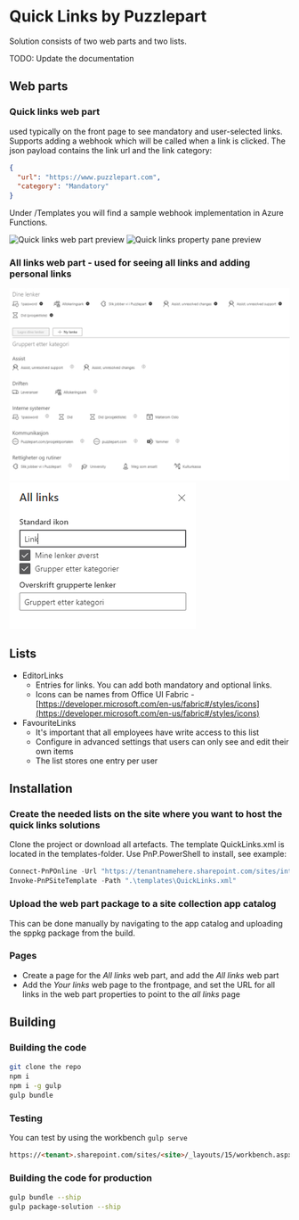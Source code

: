 # Quick Links by Puzzlepart

Solution consists of two web parts and two lists.

TODO: Update the documentation

## Web parts

### Quick links web part

used typically on the front page to see mandatory and user-selected links. Supports adding a webhook which will be called when a link is clicked. The json payload contains the link url and the link category:

```json
{
  "url": "https://www.puzzlepart.com",
  "category": "Mandatory"
}
```

Under /Templates you will find a sample webhook implementation in Azure Functions.

![Quick links web part preview](./preview/quick_links_webpart_06-12-19png.png "Web part")
![Quick links property pane preview](./preview/quick_links_property_pane_webpart_06-12-19png.png "Property pane")

### All links web part - used for seeing all links and adding personal links

![All links web part preview](./preview/allinks_example.PNG "Web part")
![All links property pane preview](./preview/allinks_propertypane.PNG "Property pane")

## Lists

* EditorLinks
  * Entries for links. You can add both mandatory and optional links.
  * Icons can be names from Office UI Fabric - [https://developer.microsoft.com/en-us/fabric#/styles/icons](https://developer.microsoft.com/en-us/fabric#/styles/icons)
* FavouriteLinks
  * It's important that all employees have write access to this list
  * Configure in advanced settings that users can only see and edit their own items
  * The list stores one entry per user

## Installation

### Create the needed lists on the site where you want to host the quick links solutions

Clone the project or download all artefacts. The template QuickLinks.xml is located in the templates-folder. Use PnP.PowerShell to install, see example:

```powershell
Connect-PnPOnline -Url "https://tenantnamehere.sharepoint.com/sites/intranet" -Interactive
Invoke-PnPSiteTemplate -Path ".\templates\QuickLinks.xml"
```

### Upload the web part package to a site collection app catalog

This can be done manually by navigating to the app catalog and uploading the sppkg package from the build.

### Pages

* Create a page for the *All links* web part, and add the *All links* web part
* Add the *Your links* web page to the frontpage, and set the URL for all links in the web part properties to point to the *all links* page

## Building

### Building the code

```bash
git clone the repo
npm i
npm i -g gulp
gulp bundle
```

### Testing

You can test by using the workbench
`gulp serve`

```html
https://<tenant>.sharepoint.com/sites/<site>/_layouts/15/workbench.aspx?debug=true&noredir=true&debugManifestsFile=https://localhost:4321/temp/manifests.js
```

### Building the code for production

```bash
gulp bundle --ship
gulp package-solution --ship
```
